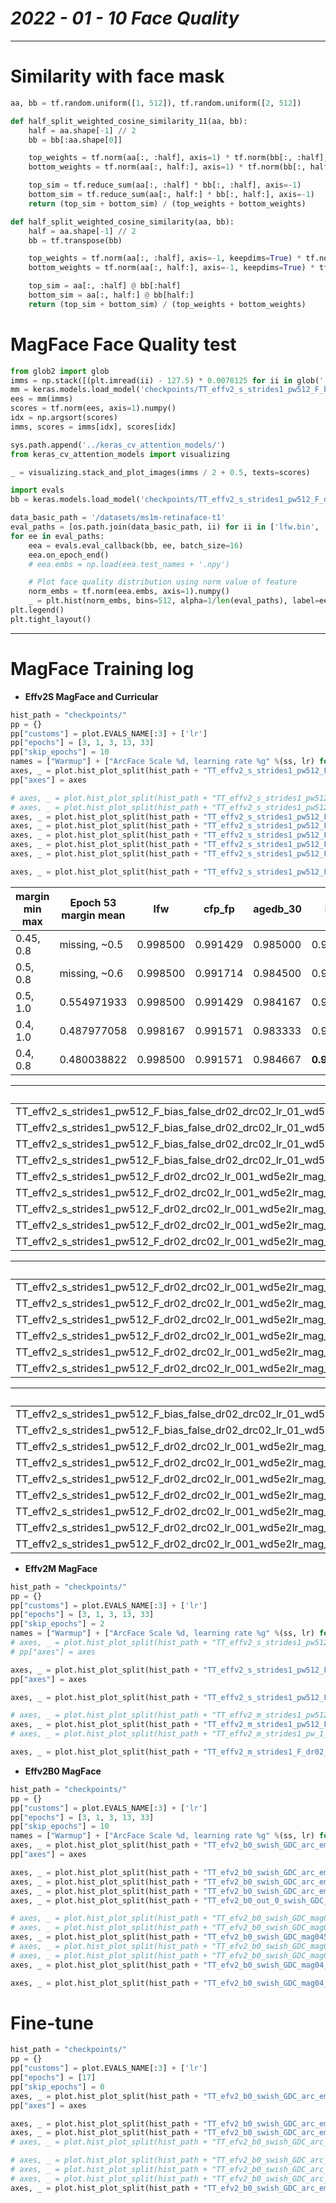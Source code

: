 # ___2022 - 01 - 10 Face Quality___
***

# Similarity with face mask
```py
aa, bb = tf.random.uniform([1, 512]), tf.random.uniform([2, 512])

def half_split_weighted_cosine_similarity_11(aa, bb):
    half = aa.shape[-1] // 2
    bb = bb[:aa.shape[0]]

    top_weights = tf.norm(aa[:, :half], axis=1) * tf.norm(bb[:, :half], axis=1)
    bottom_weights = tf.norm(aa[:, half:], axis=1) * tf.norm(bb[:, half:], axis=1)

    top_sim = tf.reduce_sum(aa[:, :half] * bb[:, :half], axis=-1)
    bottom_sim = tf.reduce_sum(aa[:, half:] * bb[:, half:], axis=-1)
    return (top_sim + bottom_sim) / (top_weights + bottom_weights)

def half_split_weighted_cosine_similarity(aa, bb):
    half = aa.shape[-1] // 2
    bb = tf.transpose(bb)

    top_weights = tf.norm(aa[:, :half], axis=-1, keepdims=True) * tf.norm(bb[:half], axis=0, keepdims=True)
    bottom_weights = tf.norm(aa[:, half:], axis=-1, keepdims=True) * tf.norm(bb[half:], axis=0, keepdims=True)

    top_sim = aa[:, :half] @ bb[:half]
    bottom_sim = aa[:, half:] @ bb[half:]
    return (top_sim + bottom_sim) / (top_weights + bottom_weights)
```
# MagFace Face Quality test
  ```py
  from glob2 import glob
  imms = np.stack([(plt.imread(ii) - 127.5) * 0.0078125 for ii in glob('../face_flaw_aligned_112_112/*.jpg')])
  mm = keras.models.load_model('checkpoints/TT_effv2_s_strides1_pw512_F_bias_false_dr02_drc02_lr_01_wd5e2lr_mag_emb512_adamw_exclude_bn_bs512_ms1m_cos16_float16_basic_agedb_30_epoch_53_0.985000.h5')
  ees = mm(imms)
  scores = tf.norm(ees, axis=1).numpy()
  idx = np.argsort(scores)
  imms, scores = imms[idx], scores[idx]

  sys.path.append('../keras_cv_attention_models/')
  from keras_cv_attention_models import visualizing

  _ = visualizing.stack_and_plot_images(imms / 2 + 0.5, texts=scores)
  ```
  ```py
  import evals
  bb = keras.models.load_model('checkpoints/TT_effv2_s_strides1_pw512_F_dr02_drc02_lr_001_wd5e2lr_mag_10_110_04_08_35_emb512_adamw_bs512_ms1m_float16_basic_model_latest.h5')

  data_basic_path = '/datasets/ms1m-retinaface-t1'
  eval_paths = [os.path.join(data_basic_path, ii) for ii in ['lfw.bin', 'cfp_fp.bin', 'agedb_30.bin']]
  for ee in eval_paths:
      eea = evals.eval_callback(bb, ee, batch_size=16)
      eea.on_epoch_end()
      # eea.embs = np.load(eea.test_names + '.npy')

      # Plot face quality distribution using norm value of feature
      norm_embs = tf.norm(eea.embs, axis=1).numpy()
      _ = plt.hist(norm_embs, bins=512, alpha=1/len(eval_paths), label=eea.test_names + ' quality')
  plt.legend()
  plt.tight_layout()
  ```
***
# MagFace Training log
  - **Effv2S MagFace and Curricular**
  ```py
  hist_path = "checkpoints/"
  pp = {}
  pp["customs"] = plot.EVALS_NAME[:3] + ['lr']
  pp["epochs"] = [3, 1, 3, 13, 33]
  pp["skip_epochs"] = 10
  names = ["Warmup"] + ["ArcFace Scale %d, learning rate %g" %(ss, lr) for ss, lr in zip([16, 32, 64, 64], [0.1, 0.1, 0.1, 0.05])]
  axes, _ = plot.hist_plot_split(hist_path + "TT_effv2_s_strides1_pw512_F_dr02_drc02_lr_01_wd5e2lr_arc_emb512_adamw_exclude_bn_bs512_ms1m_float16_hist.json", fig_label="F, point_wise 512, wd 5e-4, dr 0.2, adamw cos16, ArcFace", names=names, **pp)
  pp["axes"] = axes

  # axes, _ = plot.hist_plot_split(hist_path + "TT_effv2_s_strides1_pw512_F_bias_false_dr02_drc02_lr_01_wd5e2lr_curr_emb512_adamw_exclude_bn_bs512_ms1m_cos16_float16_hist.json", fig_label="F, adamw cos16, curr", **pp)
  # axes, _ = plot.hist_plot_split(hist_path + "TT_effv2_s_strides1_pw512_F_bias_false_dr02_drc02_lr_01_wd5e2lr_curr_emb512_adamw_exclude_bn_bs512_ms1m_cos16_float16_2_hist.json", fig_label="F, adamw cos16, curr_2", **pp)
  axes, _ = plot.hist_plot_split(hist_path + "TT_effv2_s_strides1_pw512_F_bias_false_dr02_drc02_lr_01_wd5e2lr_mag_emb512_adamw_exclude_bn_bs512_ms1m_cos16_float16_hist.json", fig_label="mag, margin (0.45, 0.8), FN (10, 110)", **pp)
  axes, _ = plot.hist_plot_split(hist_path + "TT_effv2_s_strides1_pw512_F_bias_false_dr02_drc02_lr_01_wd5e2lr_mag05_emb512_adamw_exclude_bn_bs512_ms1m_cos16_float16_hist.json", fig_label="mag, margin (0.5, 0.8), FN (10, 110)", **pp)
  axes, _ = plot.hist_plot_split(hist_path + "TT_effv2_s_strides1_pw512_F_dr02_drc02_lr_001_wd5e2lr_mag_10_110_05_1_35_emb512_adamw_bs512_ms1m_float16_hist.json", fig_label="mag, margin (0.5, 1.0), FN (10, 110)", **pp)
  axes, _ = plot.hist_plot_split(hist_path + "TT_effv2_s_strides1_pw512_F_dr02_drc02_lr_001_wd5e2lr_mag_10_110_04_1_35_emb512_adamw_bs512_ms1m_float16_hist.json", fig_label="mag, margin (0.4, 1.0), FN (10, 110)", **pp)
  axes, _ = plot.hist_plot_split(hist_path + "TT_effv2_s_strides1_pw512_F_dr02_drc02_lr_001_wd5e2lr_mag_10_110_04_08_35_emb512_adamw_bs512_ms1m_float16_hist.json", fig_label="mag, margin (0.4, 0.8), FN (10, 110)", **pp)

  axes, _ = plot.hist_plot_split(hist_path + "TT_effv2_s_strides1_pw512_F_dr02_drc02_lr_001_wd5e2lr_mag_1_51_04_1_35_emb512_adamw_bs512_ms1m_float16_hist.json", fig_label="mag, margin (0.4, 1.0), FN (1, 51)", **pp)
  ```
  | margin min max | Epoch 53 margin mean | lfw      | cfp_fp   | agedb_30 | IJBB         | IJBC         |
  | -------------- | -------------------- | -------- | -------- | -------- | ------------ | ------------ |
  | 0.45, 0.8      | missing, ~0.5        | 0.998500 | 0.991429 | 0.985000 | 0.957157     |              |
  | 0.5, 0.8       | missing, ~0.6        | 0.998500 | 0.991714 | 0.984500 | 0.957352     | 0.970803     |
  | 0.5, 1.0       | 0.554971933          | 0.998500 | 0.991429 | 0.984167 | 0.956865     | 0.969832     |
  | 0.4, 1.0       | 0.487977058          | 0.998167 | 0.991571 | 0.983333 | 0.957157     |              |
  | 0.4, 0.8       | 0.480038822          | 0.998500 | 0.991571 | 0.984667 | **0.958325** | **0.971212** |

  |                                                                                                                                                                            |    1e-06 |    1e-05 |   0.0001 |    0.001 |     0.01 |      0.1 |      AUC |
  |:---------------------------------------------------------------------------------------------------------------------------------------------------------------------------|---------:|---------:|---------:|---------:|---------:|---------:|---------:|
  | TT_effv2_s_strides1_pw512_F_bias_false_dr02_drc02_lr_01_wd5e2lr_mag05_emb512_adamw_exclude_bn_bs512_ms1m_cos16_float16_basic_agedb_30_epoch_52_batch_8000_0.984833_IJBB_11 | 0.42814  | 0.912269 | 0.956962 | 0.970399 | 0.979357 | 0.987342 | 0.993758 |
  | TT_effv2_s_strides1_pw512_F_bias_false_dr02_drc02_lr_01_wd5e2lr_mag05_emb512_adamw_exclude_bn_bs512_ms1m_cos16_float16_basic_agedb_30_epoch_53_IJBB_11                     | 0.427167 | 0.911879 | 0.957352 | 0.970107 | 0.97926  | 0.987244 | 0.993767 |
  | TT_effv2_s_strides1_pw512_F_bias_false_dr02_drc02_lr_01_wd5e2lr_mag_emb512_adamw_exclude_bn_bs512_ms1m_cos16_float16_basic_agedb_30_epoch_50_0.985500_IJBB_11              | 0.43223  | 0.918111 | 0.956767 | 0.969815 | 0.979065 | 0.988315 | 0.993454 |
  | TT_effv2_s_strides1_pw512_F_bias_false_dr02_drc02_lr_01_wd5e2lr_mag_emb512_adamw_exclude_bn_bs512_ms1m_cos16_float16_basic_agedb_30_epoch_53_0.985000_IJBB_11              | 0.431646 | 0.924245 | 0.957157 | 0.97001  | 0.978384 | 0.988023 | 0.993332 |
  | TT_effv2_s_strides1_pw512_F_dr02_drc02_lr_001_wd5e2lr_mag_10_110_04_08_35_emb512_adamw_bs512_ms1m_float16_basic_model_latest_IJBB_11                                       | 0.427653 | 0.920643 | 0.958325 | 0.969718 | 0.980428 | 0.987634 | 0.993897 |
  | TT_effv2_s_strides1_pw512_F_dr02_drc02_lr_001_wd5e2lr_mag_10_110_04_1_35_emb512_adamw_bs512_ms1m_float16_basic_model_latest_IJBB_11                                        | 0.382765 | 0.920448 | 0.957157 | 0.969231 | 0.979649 | 0.987634 | 0.993294 |
  | TT_effv2_s_strides1_pw512_F_dr02_drc02_lr_001_wd5e2lr_mag_10_110_05_1_35_emb512_adamw_bs512_ms1m_float16_basic_agedb_30_epoch_51_batch_4000_0.984833_IJBB_11               | 0.435443 | 0.917819 | 0.956962 | 0.969231 | 0.979455 | 0.987731 | 0.993989 |
  | TT_effv2_s_strides1_pw512_F_dr02_drc02_lr_001_wd5e2lr_mag_10_110_05_1_35_emb512_adamw_bs512_ms1m_float16_basic_model_latest_IJBB_11                                        | 0.439825 | 0.921714 | 0.956865 | 0.969328 | 0.979357 | 0.987731 | 0.993974 |
  | TT_effv2_s_strides1_pw512_F_dr02_drc02_lr_001_wd5e2lr_mag_10_110_04_08_35_emb512_adamw_bs512_ms1m_float16_basic_agedb_30_epoch_52_batch_4000_0.984833_IJBB_11              | 0.430477 | 0.920156 | 0.958325 | 0.970107 | 0.980428 | 0.987537 | 0.993884 |

  |                                                                                                                                                                            |    1e-06 |    1e-05 |   0.0001 |    0.001 |     0.01 |      0.1 |      AUC |
  |:---------------------------------------------------------------------------------------------------------------------------------------------------------------------------|---------:|---------:|---------:|---------:|---------:|---------:|---------:|
  | TT_effv2_s_strides1_pw512_F_dr02_drc02_lr_001_wd5e2lr_mag_1_51_04_1_35_emb512_adamw_bs512_ms1m_float16_basic_agedb_30_epoch_52_batch_8000_0.985000_IJBB_11                 | 0.449854 | 0.927167 | 0.957546 | 0.970789 | 0.979747 | 0.987926 | 0.993734 |
  | TT_effv2_s_strides1_pw512_F_dr02_drc02_lr_001_wd5e2lr_mag_1_51_04_1_35_emb512_adamw_bs512_ms1m_float16_basic_model_latest_IJBB_11                                          | 0.447322 | 0.92629  | 0.957449 | 0.970497 | 0.979942 | 0.988121 | 0.993725 |
  | TT_effv2_s_strides1_pw512_F_dr02_drc02_lr_001_wd5e2lr_mag_1_51_045_08_35_emb512_adamw_bs512_ms1m_float16_basic_model_latest_IJBB_11                                        | 0.416553 | 0.918695 | 0.956378 | 0.969328 | 0.979357 | 0.987731 | 0.993273 |
  | TT_effv2_s_strides1_pw512_F_dr02_drc02_lr_001_wd5e2lr_mag_1_51_05_08_35_emb512_adamw_bs512_ms1m_float16_basic_agedb_30_epoch_53_0.983667_IJBB_11                           | 0.404382 | 0.921811 | 0.957838 | 0.971568 | 0.979552 | 0.987731 | 0.993542 |
  | TT_effv2_s_strides1_pw512_F_dr02_drc02_lr_001_wd5e2lr_mag_1_51_05_1_35_emb512_adamw_bs512_ms1m_float16_basic_agedb_30_epoch_49_batch_8000_0.985167_IJBB_11                 | 0.432425 | 0.913729 | 0.954138 | 0.969912 | 0.979065 | 0.986855 | 0.993298 |
  | TT_effv2_s_strides1_pw512_F_dr02_drc02_lr_001_wd5e2lr_mag_1_51_05_1_35_emb512_adamw_bs512_ms1m_float16_basic_model_latest_IJBB_11                                          | 0.409348 | 0.914021 | 0.956378 | 0.970789 | 0.979552 | 0.987244 | 0.993408 |

  |                                                                                                                                                                            |    1e-06 |    1e-05 |   0.0001 |    0.001 |     0.01 |      0.1 |      AUC |
  |:---------------------------------------------------------------------------------------------------------------------------------------------------------------------------|---------:|---------:|---------:|---------:|---------:|---------:|---------:|
  | TT_effv2_s_strides1_pw512_F_bias_false_dr02_drc02_lr_01_wd5e2lr_mag05_emb512_adamw_exclude_bn_bs512_ms1m_cos16_float16_basic_agedb_30_epoch_52_batch_8000_0.984833_IJBC_11 | 0.903615 | 0.953418 | 0.970752 | 0.980109 | 0.985939 | 0.991359 | 0.995349 |
  | TT_effv2_s_strides1_pw512_F_bias_false_dr02_drc02_lr_01_wd5e2lr_mag05_emb512_adamw_exclude_bn_bs512_ms1m_cos16_float16_basic_agedb_30_epoch_53_IJBC_11                     | 0.901672 | 0.953469 | 0.970803 | 0.980212 | 0.985836 | 0.991256 | 0.995312 |
  | TT_effv2_s_strides1_pw512_F_dr02_drc02_lr_001_wd5e2lr_mag_10_110_04_08_35_emb512_adamw_bs512_ms1m_float16_basic_model_latest_IJBC_11                                       | 0.919671 | 0.955617 | 0.971212 | 0.979956 | 0.986757 | 0.991972 | 0.995575 |
  | TT_effv2_s_strides1_pw512_F_dr02_drc02_lr_001_wd5e2lr_mag_10_110_05_1_35_emb512_adamw_bs512_ms1m_float16_basic_agedb_30_epoch_51_batch_4000_0.984833_IJBC_11               | 0.908677 | 0.954543 | 0.969934 | 0.979496 | 0.986092 | 0.991665 | 0.995347 |
  | TT_effv2_s_strides1_pw512_F_dr02_drc02_lr_001_wd5e2lr_mag_10_110_05_1_35_emb512_adamw_bs512_ms1m_float16_basic_model_latest_IJBC_11                                        | 0.90924  | 0.95439  | 0.969832 | 0.979394 | 0.986092 | 0.991717 | 0.99536  |
  | TT_effv2_s_strides1_pw512_F_dr02_drc02_lr_001_wd5e2lr_mag_1_51_04_1_35_emb512_adamw_bs512_ms1m_float16_basic_agedb_30_epoch_52_batch_8000_0.985000_IJBC_11                 | 0.911132 | 0.955668 | 0.971161 | 0.980621 | 0.986041 | 0.992126 | 0.995711 |
  | TT_effv2_s_strides1_pw512_F_dr02_drc02_lr_001_wd5e2lr_mag_1_51_04_1_35_emb512_adamw_bs512_ms1m_float16_basic_model_latest_IJBC_11                                          | 0.908626 | 0.955566 | 0.971212 | 0.98057  | 0.986194 | 0.992177 | 0.995713 |
  | TT_effv2_s_strides1_pw512_F_dr02_drc02_lr_001_wd5e2lr_mag_1_51_05_08_35_emb512_adamw_bs512_ms1m_float16_basic_agedb_30_epoch_53_0.983667_IJBC_11                           | 0.916091 | 0.953827 | 0.970394 | 0.980416 | 0.986245 | 0.991717 | 0.99541  |
  | TT_effv2_s_strides1_pw512_F_dr02_drc02_lr_001_wd5e2lr_mag_1_51_05_1_35_emb512_adamw_bs512_ms1m_float16_basic_model_latest_IJBC_11                                          | 0.908524 | 0.952549 | 0.969423 | 0.980212 | 0.986092 | 0.991359 | 0.995494 |
  - **Effv2M MagFace**
  ```py
  hist_path = "checkpoints/"
  pp = {}
  pp["customs"] = plot.EVALS_NAME[:3] + ['lr']
  pp["epochs"] = [3, 1, 3, 13, 33]
  pp["skip_epochs"] = 2
  names = ["Warmup"] + ["ArcFace Scale %d, learning rate %g" %(ss, lr) for ss, lr in zip([16, 32, 64, 64], [0.1, 0.1, 0.1, 0.05])]
  # axes, _ = plot.hist_plot_split(hist_path + "TT_effv2_s_strides1_pw512_F_dr02_drc02_lr_001_wd5e2lr_mag_1_51_04_1_35_emb512_adamw_bs512_ms1m_float16_hist.json", fig_label="F, adamw cos16, mag 1_51_04_1_35", **pp)
  # pp["axes"] = axes

  axes, _ = plot.hist_plot_split(hist_path + "TT_effv2_s_strides1_pw512_F_dr02_drc02_lr_001_wd5e2lr_mag_10_110_04_08_35_emb512_adamw_bs512_ms1m_float16_hist.json", fig_label="mag, margin (0.4, 0.8), FN (10, 110)", **pp)
  pp["axes"] = axes

  axes, _ = plot.hist_plot_split(hist_path + "TT_effv2_s_strides1_pw512_F_dr02_drc02_lr_001_wd5e2lr_mag_1_51_04_08_35_emb512_adamw_bs512_ms1m_float16_hist.json", fig_label="mag, margin (0.4, 0.8), FN (1, 51)", **pp)

  # axes, _ = plot.hist_plot_split(hist_path + "TT_effv2_m_strides1_pw512_F_dr02_drc02_lr_001_wd5e2lr_mag_1_51_04_1_35_emb512_adamw_bs512_ms1m_float16_hist.json", fig_label="M, F, adamw cos16, mag 1_51_04_1_35", **pp)
  axes, _ = plot.hist_plot_split(hist_path + "TT_effv2_m_strides1_pw512_F_dr02_drc02_lr_001_wd5e2lr_mag_10_110_04_08_35_emb512_adamw_bs512_ms1m_float16_hist.json", fig_label="M, F, adamw cos16, mag 10_110_04_08", **pp)
  # axes, _ = plot.hist_plot_split(hist_path + "TT_effv2_m_strides1_pw_1_F_dr02_drc02_lr_001_wd5e2lr_mag_10_110_04_08_35_emb512_adamw_bs512_ms1m_float16_hist.json", fig_label="M, F, pw -1, adamw cos16, mag 10_110_04_08", **pp)

  axes, _ = plot.hist_plot_split(hist_path + "TT_effv2_m_strides1_F_dr02_drc02_lr_001_wd5e2lr_mag_10_110_04_08_35_emb512_adamw_bs320_ms1m_float16_hist.json", fig_label="M, F, lr 0.01, adamw cos16, mag 10_110_04_08", **pp)
  ```
  - **Effv2B0 MagFace**
  ```py
  hist_path = "checkpoints/"
  pp = {}
  pp["customs"] = plot.EVALS_NAME[:3] + ['lr']
  pp["epochs"] = [3, 1, 3, 13, 33]
  pp["skip_epochs"] = 10
  names = ["Warmup"] + ["ArcFace Scale %d, learning rate %g" %(ss, lr) for ss, lr in zip([16, 32, 64, 64], [0.1, 0.1, 0.1, 0.05])]
  axes, _ = plot.hist_plot_split(hist_path + "TT_efv2_b0_swish_GDC_arc_emb512_dr0_adamw_5e4_bs512_ms1m_randaug_cutout_bnm09_bne1e4_cos16_batch_float16_2_hist.json", fig_label="B0, wd 5e-4, adamw cos16", names=names, **pp)
  pp["axes"] = axes

  axes, _ = plot.hist_plot_split(hist_path + "TT_efv2_b0_swish_GDC_arc_emb512_dr0_sgd_5e4_bs512_ms1m_randaug_cutout_bnm09_bne1e4_cos16_warmup_3_float16_hist.json", fig_label="B0, wd 5e-4, SGD cos16", **pp)
  axes, _ = plot.hist_plot_split(hist_path + "TT_efv2_b0_swish_GDC_arc_emb512_dr0_adamw_1e4_no_exc_bn_bs512_ms1m_randaug_cutout_bnm09_bne1e4_cos16_batch_float16_2_hist.json", fig_label="B0, wd 1e-4, adamw, no execlude bn cos16", **pp)
  axes, _ = plot.hist_plot_split(hist_path + "TT_efv2_b0_swish_GDC_arc_emb512_dr0_adamw_1e4_bs512_ms1m_randaug_cutout_bnm09_bne1e4_cos16_batch_float16_2_hist.json", fig_label="B0, wd 1e-4, adamw, cos16", **pp)
  axes, _ = plot.hist_plot_split(hist_path + "TT_efv2_b0_out_0_swish_GDC_arc_emb512_dr0_adamw_5e4_bs512_ms1m_randaug_cutout_bnm09_bne1e4_cos16_hist.json", fig_label="B0 out 0, wd 5e-4, adamw, cos16", **pp)

  # axes, _ = plot.hist_plot_split(hist_path + "TT_efv2_b0_swish_GDC_mag05_emb512_dr0_adamw_5e4_bs512_ms1m_randaug_cutout_bnm09_bne1e4_cos16_batch_float16_2_hist.json", fig_label="B0, wd 5e-4, adamw cos16, mag 0.5", **pp)
  # axes, _ = plot.hist_plot_split(hist_path + "TT_efv2_b0_swish_GDC_mag05_FN_1_51_emb512_dr0_adamw_5e4_bs512_ms1m_randaug_cutout_bnm09_bne1e4_cos16_batch_float16_2_hist.json", fig_label="B0, wd 5e-4, adamw cos16, mag 0.5, FN_1_51", **pp)
  axes, _ = plot.hist_plot_split(hist_path + "TT_efv2_b0_swish_GDC_mag045_FN_1_51_RL_35_emb512_dr0_adamw_5e4_bs512_ms1m_randaug_cutout_bnm09_bne1e4_cos16_batch_float16_2_hist.json", fig_label="B0, wd 5e-4, adamw cos16, mag 0.45, FN_1_51, RL 35", **pp)
  # axes, _ = plot.hist_plot_split(hist_path + "TT_efv2_b0_swish_GDC_mag045_FN_1_51_RL_5_emb512_dr0_adamw_5e4_bs512_ms1m_randaug_cutout_bnm09_bne1e4_cos16_batch_float16_2_hist.json", fig_label="B0, wd 5e-4, adamw cos16, mag 0.45, FN_1_51, RL 5", **pp)
  # axes, _ = plot.hist_plot_split(hist_path + "TT_efv2_b0_swish_GDC_mag045_1_FN_1_51_RL_5_emb512_dr0_adamw_5e4_bs512_ms1m_randaug_cutout_bnm09_bne1e4_cos16_batch_float16_2_hist.json", fig_label="B0, wd 5e-4, adamw cos16, mag 0.45_1, FN_1_51, RL 5", **pp)
  axes, _ = plot.hist_plot_split(hist_path + "TT_efv2_b0_swish_GDC_mag04_1_FN_1_51_RL_35_emb512_dr0_adamw_5e4_bs512_ms1m_randaug_cutout_bnm09_bne1e4_cos16_batch_float16_2_hist.json", fig_label="B0, wd 5e-4, adamw cos16, mag 0.4_1, FN_1_51, RL 35", **pp)

  axes, _ = plot.hist_plot_split(hist_path + "TT_efv2_b0_swish_GDC_mag04_1_FN_1_51_RL_35_emb512_dr0_sgd_l2_5e4_bs512_ms1m_randaug_cutout_bnm09_bne1e4_cos16_warm3_hist.json", fig_label="B0, l2 5e-4, sgd cos16, mag 0.4_1, FN_1_51, RL 35", **pp)
  ```
# Fine-tune
```py
hist_path = "checkpoints/"
pp = {}
pp["customs"] = plot.EVALS_NAME[:3] + ['lr']
pp["epochs"] = [17]
pp["skip_epochs"] = 0
axes, _ = plot.hist_plot_split(hist_path + "TT_efv2_b0_swish_GDC_arc_emb512_dr0_adamw_5e4_bs512_ms1m_randaug_cutout_bnm09_bne1e4_cos16_batch_float16_2_E53_arc_adamw_LA_lr0025_hist.json", fig_label="arc_adamw_LA_lr0025", **pp)
pp["axes"] = axes

axes, _ = plot.hist_plot_split(hist_path + "TT_efv2_b0_swish_GDC_arc_emb512_dr0_adamw_5e4_bs512_ms1m_randaug_cutout_bnm09_bne1e4_cos16_batch_float16_2_E53_arc_adamw_lr00125_hist.json", fig_label="arc_adamw_lr00125", **pp)
axes, _ = plot.hist_plot_split(hist_path + "TT_efv2_b0_swish_GDC_arc_emb512_dr0_adamw_5e4_bs512_ms1m_randaug_cutout_bnm09_bne1e4_cos16_batch_float16_2_E53_arc_adamw_lr0025_hist.json", fig_label="arc_adamw_lr0025", **pp)
# axes, _ = plot.hist_plot_split(hist_path + "TT_efv2_b0_swish_GDC_arc_emb512_dr0_adamw_5e4_bs512_ms1m_randaug_cutout_bnm09_bne1e4_cos16_batch_float16_2_E53_arc_adamw_LA_hist.json", fig_label="arc_adamw_LA", **pp)

# axes, _ = plot.hist_plot_split(hist_path + "TT_efv2_b0_swish_GDC_arc_emb512_dr0_adamw_5e4_bs512_ms1m_randaug_cutout_bnm09_bne1e4_cos16_batch_float16_2_E53_mag_1_51_045_1_35_adamw_LA_hist.json", fig_label="mag_1_51_045_1_35_adamw_LA", **pp)
# axes, _ = plot.hist_plot_split(hist_path + "TT_efv2_b0_swish_GDC_arc_emb512_dr0_adamw_5e4_bs512_ms1m_randaug_cutout_bnm09_bne1e4_cos16_batch_float16_2_E53_mag_1_51_045_1_5_adamw_lr00125_hist.json", fig_label="mag_1_51_045_1_5_adamw_lr00125", **pp)
# axes, _ = plot.hist_plot_split(hist_path + "TT_efv2_b0_swish_GDC_arc_emb512_dr0_adamw_5e4_bs512_ms1m_randaug_cutout_bnm09_bne1e4_cos16_batch_float16_2_E53_mag_1_51_045_1_5_adamw_LA_hist.json", fig_label="mag_1_51_045_1_5_adamw_LA", **pp)
axes, _ = plot.hist_plot_split(hist_path + "TT_efv2_b0_swish_GDC_arc_emb512_dr0_adamw_5e4_bs512_ms1m_randaug_cutout_bnm09_bne1e4_cos16_batch_float16_2_E53_mag_1_51_045_1_35_adamw_lr00125_hist.json", fig_label="mag_1_51_045_1_35_adamw_lr00125", **pp)
```
